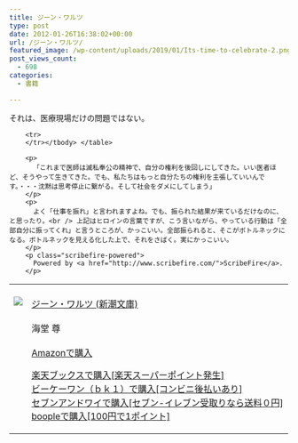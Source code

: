 ```yaml
---
title: ジーン・ワルツ
type: post
date: 2012-01-26T16:38:02+00:00
url: /ジーン・ワルツ/
featured_image: /wp-content/uploads/2019/01/Its-time-to-celebrate-2.png
post_views_count:
  - 698
categories:
  - 書籍

---
```

それは、医療現場だけの問題ではない。

<table>
  <tr>
    <td style="vertical-align: top;">
      <a href="http://hb.afl.rakuten.co.jp/hgc/06d13246.10ebaa62.06d13247.1eb85ca0/?pc=http%3A%2F%2Fsearch.books.rakuten.co.jp%2Fbksearch%2Fdt%3Fg%3D001%26bisbn%3D4101333114" target="_blank"><br /> <img src="https://i2.wp.com/ecx.images-amazon.com/images/I/51uSFo3a9XL._SL160_.jpg" style="border-style: none;" data-recalc-dims="1" /><br /> </a>
    </td>
    <td style="vertical-align: top;">
      <a href="http://hb.afl.rakuten.co.jp/hgc/06d13246.10ebaa62.06d13247.1eb85ca0/?pc=http%3A%2F%2Fsearch.books.rakuten.co.jp%2Fbksearch%2Fdt%3Fg%3D001%26bisbn%3D4101333114" target="_blank"><br /> ジーン・ワルツ (新潮文庫)<br /> </a><br /> 海堂 尊<br /> <a href="http://www.amazon.co.jp/%E3%82%B8%E3%83%BC%E3%83%B3%E3%83%BB%E3%83%AF%E3%83%AB%E3%83%84-%E6%96%B0%E6%BD%AE%E6%96%87%E5%BA%AB-%E6%B5%B7%E5%A0%82-%E5%B0%8A/dp/4101333114%3FSubscriptionId%3D1JWQWN8E4Z5TR27962G2%26tag%3Dgaeaffibook-22%26linkCode%3Dxm2%26camp%3D2025%26creative%3D165953%26creativeASIN%3D4101333114" target="_blank"><br /> Amazonで購入<br /> </a></p>
      <p>
        <a href="http://px.a8.net/svt/ejp?a8mat=1HPMBD+EAZZ1U+5WS+C1DUQ&a8ejpredirect=http%3A%2F%2Fsearch.books.rakuten.co.jp%2Fbksearch%2Fdt%3Fg%3D001%26bisbn%3D4101333114" target="_blank">楽天ブックスで購入[楽天スーパーポイント発生]</a><br /> <img src="https://i2.wp.com/www12.a8.net/0.gif?resize=1%2C1" alt="" border="0" height="1" width="1"  data-recalc-dims="1" /><br /> <a href="http://px.a8.net/svt/ejp?a8mat=1HRMFS+EEKKOI+10UY+HUKPU&a8ejpredirect=http%3A%2F%2Fwww.bk1.jp%2FkeywordSearchResult%2F%3Fkeyword%3D4101333114%26storeCd%3D1%26searchFlg%3D9%26x%3D43%26y%3D11%26partnerid%3D02a801" target="_blank">ビーケーワン（ｂｋ１）で購入[コンビニ後払いあり]</a><br /> <img src="https://i2.wp.com/www12.a8.net/0.gif?resize=1%2C1" alt="" border="0" height="1" width="1"  data-recalc-dims="1" /><br /> <a href="http://click.linksynergy.com/fs-bin/statform?id=aR0TIOX*qAA&offerid=137560&bnid=1490&subid=&subid=0&kword_in=4101333114&oop=on" target="_blank">セブンアンドワイで購入[セブン-イレブン受取りなら送料０円]</a><img src="http://ad.linksynergy.com/fs-bin/show?id=aR0TIOX*qAA&bids=137560&type=5&subid=0" border="0" height="1" width="1" /><br /> <a href="http://click.linksynergy.com/fs-bin/statform?id=aR0TIOX*qAA&offerid=33310&bnid=2&subid=0&ifc=4&ifr=9784101333113" target="_blank">boopleで購入[100円で1ポイント]</a></td> </tr> 
        
        <tr>
        </tr></tbody> </table> 
        
        <p>
          「これまで医師は滅私奉公の精神で、自分の権利を後回しにしてきた。いい医者ほど、そうやって生きてきた。でも、私たちはもっと自分たちの権利を主張していいんです。・・・沈黙は思考停止に繋がる。そして社会をダメにしてしまう」
        </p>
        <p>
          よく「仕事を振れ」と言われますよね。でも、振られた結果が来ているだけなのに、と思ったり。<br /> 上記はヒロインの言葉ですが、こう言いながら、やっている行動は「全部自分に振ってくれ」と言うところが、かっこいい。全部振られると、そこがボトルネックになる。ボトルネックを見える化した上で、それをさばく。実にかっこいい。
        </p>
        <p class="scribefire-powered">
          Powered by <a href="http://www.scribefire.com/">ScribeFire</a>.
        </p>